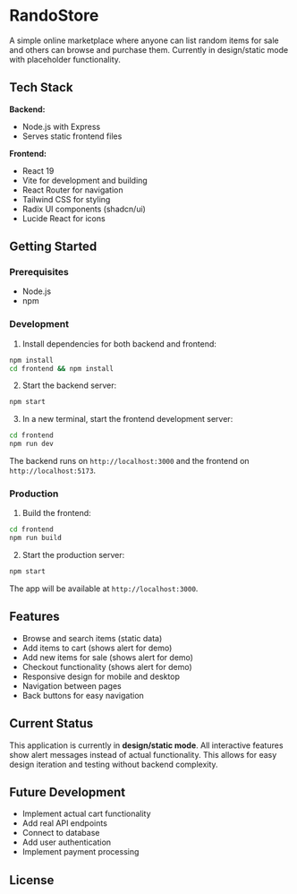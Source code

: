 # RandoStore

A simple online marketplace where anyone can list random items for sale and others can browse and purchase them. Currently in design/static mode with placeholder functionality.

## Tech Stack

**Backend:**

- Node.js with Express
- Serves static frontend files

**Frontend:**

- React 19
- Vite for development and building
- React Router for navigation
- Tailwind CSS for styling
- Radix UI components (shadcn/ui)
- Lucide React for icons

## Getting Started

### Prerequisites

- Node.js
- npm

### Development

1. Install dependencies for both backend and frontend:

```bash
npm install
cd frontend && npm install
```

2. Start the backend server:

```bash
npm start
```

3. In a new terminal, start the frontend development server:

```bash
cd frontend
npm run dev
```

The backend runs on `http://localhost:3000` and the frontend on `http://localhost:5173`.

### Production

1. Build the frontend:

```bash
cd frontend
npm run build
```

2. Start the production server:

```bash
npm start
```

The app will be available at `http://localhost:3000`.

## Features

- Browse and search items (static data)
- Add items to cart (shows alert for demo)
- Add new items for sale (shows alert for demo)
- Checkout functionality (shows alert for demo)
- Responsive design for mobile and desktop
- Navigation between pages
- Back buttons for easy navigation

## Current Status

This application is currently in **design/static mode**. All interactive features show alert messages instead of actual functionality. This allows for easy design iteration and testing without backend complexity.

## Future Development

- Implement actual cart functionality
- Add real API endpoints
- Connect to database
- Add user authentication
- Implement payment processing

## License
